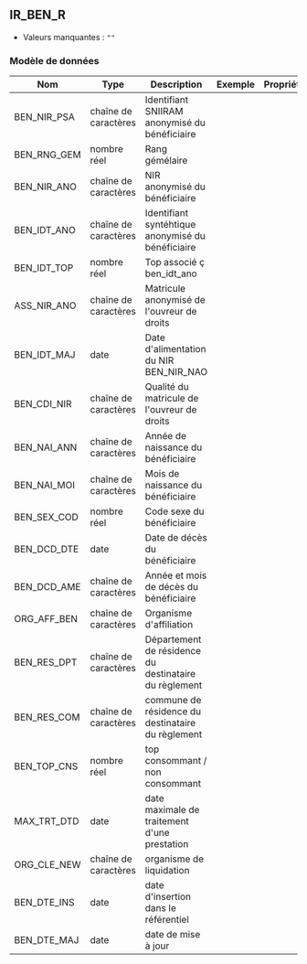 ## IR_BEN_R

- Valeurs manquantes : `""`

### Modèle de données

|Nom|Type|Description|Exemple|Propriétés|
|-|-|-|-|-|
|BEN_NIR_PSA|chaîne de caractères|Identifiant SNIIRAM anonymisé du bénéficiaire|||
|BEN_RNG_GEM|nombre réel|Rang gémélaire|||
|BEN_NIR_ANO|chaîne de caractères|NIR anonymisé du bénéficiaire|||
|BEN_IDT_ANO|chaîne de caractères|Identifiant syntéhtique anonymisé du bénéficiaire|||
|BEN_IDT_TOP|nombre réel|Top associé ç ben_idt_ano|||
|ASS_NIR_ANO|chaîne de caractères|Matricule anonymisé de l'ouvreur de droits|||
|BEN_IDT_MAJ|date|Date d'alimentation du NIR BEN_NIR_NAO|||
|BEN_CDI_NIR|chaîne de caractères|Qualité du matricule de l'ouvreur de droits|||
|BEN_NAI_ANN|chaîne de caractères|Année de naissance du bénéficiaire|||
|BEN_NAI_MOI|chaîne de caractères|Mois de naissance du bénéficiaire|||
|BEN_SEX_COD|nombre réel|Code sexe du bénéficiaire|||
|BEN_DCD_DTE|date|Date de décès du bénéficiaire|||
|BEN_DCD_AME|chaîne de caractères|Année et mois de décès du bénéficiaire|||
|ORG_AFF_BEN|chaîne de caractères|Organisme d'affiliation|||
|BEN_RES_DPT|chaîne de caractères|Département de résidence du destinataire du règlement|||
|BEN_RES_COM|chaîne de caractères|commune de résidence du destinataire du règlement|||
|BEN_TOP_CNS|nombre réel|top consommant / non consommant|||
|MAX_TRT_DTD|date|date maximale de traitement d'une prestation|||
|ORG_CLE_NEW|chaîne de caractères|organisme de liquidation|||
|BEN_DTE_INS|date|date d'insertion dans le référentiel|||
|BEN_DTE_MAJ|date|date de mise à jour|||
